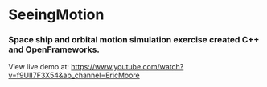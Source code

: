 # SeeingMotion

### Space ship and orbital motion simulation exercise created C++ and OpenFrameworks.
View live demo at: https://www.youtube.com/watch?v=f9UII7F3X54&ab_channel=EricMoore

